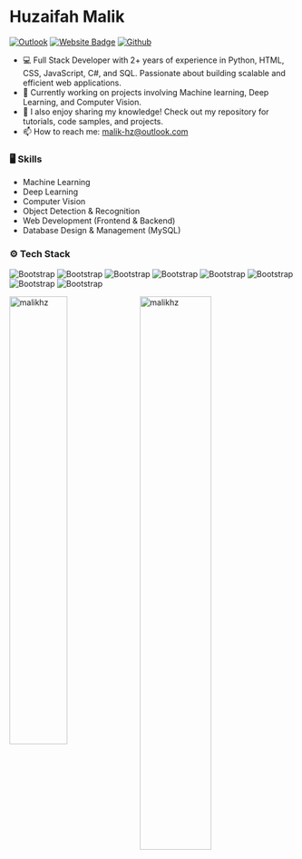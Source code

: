 # Huzaifah Malik



[![Outlook](https://img.shields.io/badge/Outlook-0078D4?logo=microsoft-outlook&logoColor=white)](mailto:malik-hz@outlook.com)
[![Website Badge](https://img.shields.io/badge/-Website-c14438?style=flat&logo=Google-Chrome&logoColor=white&link=https://malikhz.github.io)](https://malikhz.github.io)
[![Github](https://img.shields.io/github/followers/malikhz?label=Follow&style=social)](https://github.com/malikhz)

- 💻 Full Stack Developer with 2+ years of experience in Python, HTML, CSS, JavaScript, C#, and SQL. Passionate about building scalable and efficient web applications.
- 🤔 Currently working on projects involving Machine learning, Deep Learning, and Computer Vision.
- 🌱 I also enjoy sharing my knowledge! Check out my repository for tutorials, code samples, and projects.
- 📫 How to reach me: malik-hz@outlook.com


### 🖥 Skills

- Machine Learning
- Deep Learning
- Computer Vision
- Object Detection & Recognition
- Web Development (Frontend & Backend)
- Database Design & Management (MySQL)
### ⚙️ Tech Stack

![Bootstrap](https://img.shields.io/badge/-Python-05122A?style=flat&logo=Python&color=353535) ![Bootstrap](https://img.shields.io/badge/-HTML5-05122A?style=flat&logo=HTML5&color=353535) ![Bootstrap](https://img.shields.io/badge/-Javascript-05122A?style=flat&logo=Javascript&color=353535) ![Bootstrap](https://img.shields.io/badge/-C%23-05122A?style=flat&logo=C#&color=353535) ![Bootstrap](https://img.shields.io/badge/-TensorFlow-05122A?style=flat&logo=TensorFlow&color=353535) ![Bootstrap](https://img.shields.io/badge/-PyTorch-05122A?style=flat&logo=PyTorch&color=353535) ![Bootstrap](https://img.shields.io/badge/-MySQL-05122A?style=flat&logo=MySQL&color=353535) ![Bootstrap](https://img.shields.io/badge/-Numpy-05122A?style=flat&logo=Numpy&color=353535)

<div>
  <img width="45%" align="left" src="https://github-readme-stats.vercel.app/api/top-langs?username=malikhz&show_icons=true&locale=en&layout=compact&theme=github_dark_dimmed" alt="malikhz" />
  <img width="50%" src="https://github-readme-streak-stats.herokuapp.com/?user=malikhz&theme=github_dark_dimmed" alt="malikhz" />
</div>

